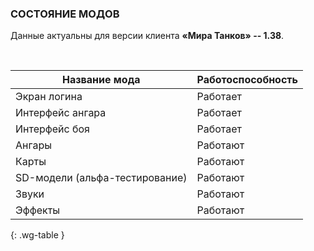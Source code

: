 ### СОСТОЯНИЕ МОДОВ

Данные актуальны для версии клиента **«Мира Танков» -- 1.38**.

<br>

| Название мода | Работоспособность |
| --- | --- |
| Экран логина | <span class="green">Работает</span> |
| Интерфейс ангара | <span class="green">Работает</span> |
| Интерфейс боя | <span class="green">Работает</span> |
| Ангары | <span class="green">Работают</span> |
| Карты | <span class="green">Работают</span> |
| SD-модели (альфа-тестирование) | <span class="green">Работают</span> |
| Звуки | <span class="green">Работают</span> |
| Эффекты | <span class="green">Работают</span> |
{: .wg-table }

<style>
  .wg-table .green::after,
  .wg-table .yellow::after,
  .wg-table .red::after {
    content: '';
    display: inline-block;
    width: 16px;
    height: 16px;
    margin-left: 4px;
    background-size: contain;
    vertical-align: middle;
  }

  .wg-table .green {
    color: #50b531;
  }
  .wg-table .green::after {
    background: url(/assets/img/table/check_green.png) no-repeat;
  }

  .wg-table .yellow {
    color: #e3df33;
  }
  .wg-table .yellow::after {
    background: url(/assets/img/table/wait_update.png) no-repeat;
  }

  .wg-table .red {
    color: #c71d1d;
  }
  .wg-table .red::after {
    background: url(/assets/img/table/icon_cross.png) no-repeat;
  }
</style>
